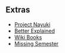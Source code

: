 ## Extras

* [Project Nayuki](https://www.nayuki.io/)
* [Better Explained](https://betterexplained.com/archives/)
* [Wiki Books]( https://en.wikibooks.org/wiki/Wikibooks:Card_Catalog_Office )
* [ Missing Semester ](https://missing.csail.mit.edu/)
